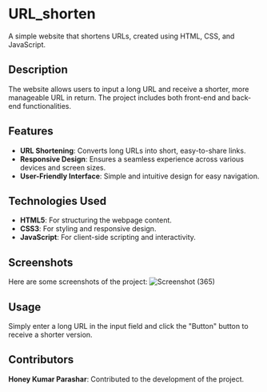# URL_shorten
A simple website that shortens URLs, created using HTML, CSS, and JavaScript.

## Description
 The website allows users to input a long URL and receive a shorter, more manageable URL in return. The project includes both front-end and back-end functionalities.
 
## Features
- **URL Shortening**: Converts long URLs into short, easy-to-share links.
- **Responsive Design**: Ensures a seamless experience across various devices and screen sizes.
- **User-Friendly Interface**: Simple and intuitive design for easy navigation.

## Technologies Used
- **HTML5**: For structuring the webpage content.
- **CSS3**: For styling and responsive design.
- **JavaScript**: For client-side scripting and interactivity.

## Screenshots
Here are some screenshots of the project:
![Screenshot (365)](https://github.com/Ankitarai27/Ankitarai27/assets/129681815/9fa96c38-58aa-4680-82f7-9cdd59f45993)

## Usage
Simply enter a long URL in the input field and click the "Button" button to receive a shorter version.

## Contributors
**Honey Kumar Parashar**: Contributed to the development of the project.

